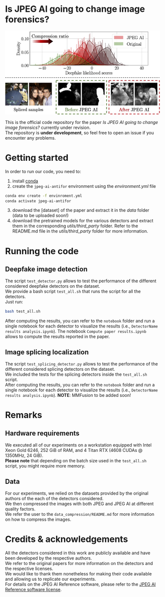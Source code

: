 # Is JPEG AI going to change image forensics?

![](assets/teaser.jpg)

This is the official code repository for the paper *Is JPEG AI going to change image forensics?* currently under revision.  
The repository is **under development**, so feel free to open an issue if you encounter any problems.

# Getting started

In order to run our code, you need to:
1. install [conda](https://docs.conda.io/en/latest/miniconda.html)
2. create the `jpeg-ai-antifor` environment using the *environment.yml* file
```bash
conda env create -f envinroment.yml
conda activate jpeg-ai-antifor
```
3. download the [dataset] of the paper and extract it in the *data* folder (data to be uploaded soon!)
4. download the pretrained models for the various detectors and extract them in the corresponding *utils/third_party* folder. Refer to the README.md file in the *utils/third_party* folder for more information.

# Running the code

## Deepfake image detection
The script `test_detector.py` allows to test the performance of the different considered deepfake detectors on the dataset.  
We provide a bash script `test_all.sh` that runs the script for all the detectors.  
Just run:
```bash
bash test_all.sh
```
After computing the results, you can refer to the `notebook` folder and run a single notebook for each detector to visualize the results (i.e., `DetectorName results analysis.ipynb`).
The notebook `Compute paper results.ipynb` allows to compute the results reported in the paper.

## Image splicing localization
The script `test_splicing_detector.py` allows to test the performance of the different considered splicing detectors on the dataset.  
We included the tests for the splicing detectors inside the `test_all.sh` script.  
After computing the results, you can refer to the `notebook` folder and run a single notebook for each detector to visualize the results (i.e., `DetectorName results analysis.ipynb`).
**NOTE**: MMFusion to be added soon!

# Remarks
## Hardware requirements
We executed all of our experiments on a workstation equipped with Intel Xeon Gold 6246, 252 GiB of RAM, and 4 Titan RTX (4608 CUDAs @ 1350MHz, 24 GiB).  
**Please note** that depending on the batch size used in the `test_all.sh` script, you might require more memory.

## Data
For our experiments, we relied on the datasets provided by the original authors of the each of the detectors considered.  
We then compressed the images with both JPEG and JPEG AI at different quality factors.  
We refer the user to the `data_compression/README.md` for more information on how to compress the images.

# Credits & acknowledgements
All the detectors considered in this work are publicly available and have been developed by the respective authors.  
We refer to the original papers for more information on the detectors and the respective licenses.  
We would like to thank them nonetheless for making their code available and allowing us to replicate our experiments.  
For details on the JPEG AI Reference software, please refer to the [JPEG AI Reference software license](https://gitlab.com/wg1/jpeg-ai/jpeg-ai-reference-software/-/blob/master/LICENSE).
